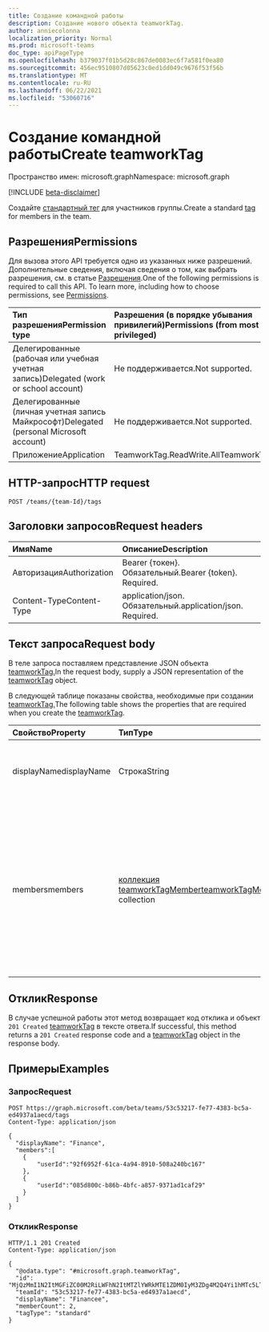 ```yaml
---
title: Создание командной работы
description: Создание нового объекта teamworkTag.
author: anniecolonna
localization_priority: Normal
ms.prod: microsoft-teams
doc_type: apiPageType
ms.openlocfilehash: b379037f01b5d28c867de0083ec6f7a581f0ea80
ms.sourcegitcommit: 456ec9510807d05623c0ed1dd049c9676f53f56b
ms.translationtype: MT
ms.contentlocale: ru-RU
ms.lasthandoff: 06/22/2021
ms.locfileid: "53060716"
---
```

# <a name="create-teamworktag"></a><span data-ttu-id="561d6-103">Создание командной работы</span><span class="sxs-lookup"><span data-stu-id="561d6-103">Create teamworkTag</span></span>
<span data-ttu-id="561d6-104">Пространство имен: microsoft.graph</span><span class="sxs-lookup"><span data-stu-id="561d6-104">Namespace: microsoft.graph</span></span>

[!INCLUDE [beta-disclaimer](../../includes/beta-disclaimer.md)]

<span data-ttu-id="561d6-105">Создайте [стандартный тег](../resources/teamworktag.md) для участников группы.</span><span class="sxs-lookup"><span data-stu-id="561d6-105">Create a standard [tag](../resources/teamworktag.md) for members in the team.</span></span> 

## <a name="permissions"></a><span data-ttu-id="561d6-106">Разрешения</span><span class="sxs-lookup"><span data-stu-id="561d6-106">Permissions</span></span>
<span data-ttu-id="561d6-p101">Для вызова этого API требуется одно из указанных ниже разрешений. Дополнительные сведения, включая сведения о том, как выбрать разрешения, см. в статье [Разрешения](/graph/permissions-reference).</span><span class="sxs-lookup"><span data-stu-id="561d6-p101">One of the following permissions is required to call this API. To learn more, including how to choose permissions, see [Permissions](/graph/permissions-reference).</span></span>

|<span data-ttu-id="561d6-109">Тип разрешения</span><span class="sxs-lookup"><span data-stu-id="561d6-109">Permission type</span></span>|<span data-ttu-id="561d6-110">Разрешения (в порядке убывания привилегий)</span><span class="sxs-lookup"><span data-stu-id="561d6-110">Permissions (from most to least privileged)</span></span>|
|:---|:---|
|<span data-ttu-id="561d6-111">Делегированные (рабочая или учебная учетная запись)</span><span class="sxs-lookup"><span data-stu-id="561d6-111">Delegated (work or school account)</span></span>|<span data-ttu-id="561d6-112">Не поддерживается.</span><span class="sxs-lookup"><span data-stu-id="561d6-112">Not supported.</span></span>|
|<span data-ttu-id="561d6-113">Делегированные (личная учетная запись Майкрософт)</span><span class="sxs-lookup"><span data-stu-id="561d6-113">Delegated (personal Microsoft account)</span></span>|<span data-ttu-id="561d6-114">Не поддерживается.</span><span class="sxs-lookup"><span data-stu-id="561d6-114">Not supported.</span></span>|
|<span data-ttu-id="561d6-115">Приложение</span><span class="sxs-lookup"><span data-stu-id="561d6-115">Application</span></span>|<span data-ttu-id="561d6-116">TeamworkTag.ReadWrite.All</span><span class="sxs-lookup"><span data-stu-id="561d6-116">TeamworkTag.ReadWrite.All</span></span>|

## <a name="http-request"></a><span data-ttu-id="561d6-117">HTTP-запрос</span><span class="sxs-lookup"><span data-stu-id="561d6-117">HTTP request</span></span>

<!-- {
  "blockType": "ignored"
}
-->
``` http
POST /teams/{team-Id}/tags
```

## <a name="request-headers"></a><span data-ttu-id="561d6-118">Заголовки запросов</span><span class="sxs-lookup"><span data-stu-id="561d6-118">Request headers</span></span>
|<span data-ttu-id="561d6-119">Имя</span><span class="sxs-lookup"><span data-stu-id="561d6-119">Name</span></span>|<span data-ttu-id="561d6-120">Описание</span><span class="sxs-lookup"><span data-stu-id="561d6-120">Description</span></span>|
|:---|:---|
|<span data-ttu-id="561d6-121">Авторизация</span><span class="sxs-lookup"><span data-stu-id="561d6-121">Authorization</span></span>|<span data-ttu-id="561d6-p102">Bearer {токен}. Обязательный.</span><span class="sxs-lookup"><span data-stu-id="561d6-p102">Bearer {token}. Required.</span></span>|
|<span data-ttu-id="561d6-124">Content-Type</span><span class="sxs-lookup"><span data-stu-id="561d6-124">Content-Type</span></span>|<span data-ttu-id="561d6-p103">application/json. Обязательный.</span><span class="sxs-lookup"><span data-stu-id="561d6-p103">application/json. Required.</span></span>|

## <a name="request-body"></a><span data-ttu-id="561d6-127">Текст запроса</span><span class="sxs-lookup"><span data-stu-id="561d6-127">Request body</span></span>
<span data-ttu-id="561d6-128">В теле запроса поставляем представление JSON объекта [teamworkTag.](../resources/teamworktag.md)</span><span class="sxs-lookup"><span data-stu-id="561d6-128">In the request body, supply a JSON representation of the [teamworkTag](../resources/teamworktag.md) object.</span></span>

<span data-ttu-id="561d6-129">В следующей таблице показаны свойства, необходимые при создании [teamworkTag.](../resources/teamworktag.md)</span><span class="sxs-lookup"><span data-stu-id="561d6-129">The following table shows the properties that are required when you create the [teamworkTag](../resources/teamworktag.md).</span></span>

|<span data-ttu-id="561d6-130">Свойство</span><span class="sxs-lookup"><span data-stu-id="561d6-130">Property</span></span>|<span data-ttu-id="561d6-131">Тип</span><span class="sxs-lookup"><span data-stu-id="561d6-131">Type</span></span>|<span data-ttu-id="561d6-132">Описание</span><span class="sxs-lookup"><span data-stu-id="561d6-132">Description</span></span>|
|:---|:---|:---|
|<span data-ttu-id="561d6-133">displayName</span><span class="sxs-lookup"><span data-stu-id="561d6-133">displayName</span></span>|<span data-ttu-id="561d6-134">Строка</span><span class="sxs-lookup"><span data-stu-id="561d6-134">String</span></span>|<span data-ttu-id="561d6-135">Имя тега.</span><span class="sxs-lookup"><span data-stu-id="561d6-135">Name of the tag.</span></span> <span data-ttu-id="561d6-136">Значение не может быть больше 40 символов.</span><span class="sxs-lookup"><span data-stu-id="561d6-136">The value cannot be more than 40 characters.</span></span>|
|<span data-ttu-id="561d6-137">members</span><span class="sxs-lookup"><span data-stu-id="561d6-137">members</span></span>| <span data-ttu-id="561d6-138">[коллекция teamworkTagMember](../resources/teamworktagmember.md)</span><span class="sxs-lookup"><span data-stu-id="561d6-138">[teamworkTagMember](../resources/teamworktagmember.md) collection</span></span> |<span data-ttu-id="561d6-139">Члены группы, добавленные в тег.</span><span class="sxs-lookup"><span data-stu-id="561d6-139">Members of the team to add to the tag.</span></span> <span data-ttu-id="561d6-140">Установите свойство идентификатора пользователя каждого участника.</span><span class="sxs-lookup"><span data-stu-id="561d6-140">Set the user identifier property of each member.</span></span> <span data-ttu-id="561d6-141">Количество участников не должно быть больше 25.</span><span class="sxs-lookup"><span data-stu-id="561d6-141">Members count should not be more than 25.</span></span>|



## <a name="response"></a><span data-ttu-id="561d6-142">Отклик</span><span class="sxs-lookup"><span data-stu-id="561d6-142">Response</span></span>

<span data-ttu-id="561d6-143">В случае успешной работы этот метод возвращает код отклика и объект `201 Created` [teamworkTag](../resources/teamworktag.md) в тексте ответа.</span><span class="sxs-lookup"><span data-stu-id="561d6-143">If successful, this method returns a `201 Created` response code and a [teamworkTag](../resources/teamworktag.md) object in the response body.</span></span>

## <a name="examples"></a><span data-ttu-id="561d6-144">Примеры</span><span class="sxs-lookup"><span data-stu-id="561d6-144">Examples</span></span>

### <a name="request"></a><span data-ttu-id="561d6-145">Запрос</span><span class="sxs-lookup"><span data-stu-id="561d6-145">Request</span></span>

<!-- {
  "blockType": "request",
  "name": "create_teamworktag_from"
}
-->
``` http
POST https://graph.microsoft.com/beta/teams/53c53217-fe77-4383-bc5a-ed4937a1aecd/tags
Content-Type: application/json

{
  "displayName": "Finance",
  "members":[
    {
        "userId":"92f6952f-61ca-4a94-8910-508a240bc167"
    },
    {
        "userId":"085d800c-b86b-4bfc-a857-9371ad1caf29"
    }
  ]
}
```


### <a name="response"></a><span data-ttu-id="561d6-146">Отклик</span><span class="sxs-lookup"><span data-stu-id="561d6-146">Response</span></span>

<!-- {
  "blockType": "response",
  "truncated": true,
  "@odata.type": "microsoft.graph.teamworkTag"
}
-->
``` http
HTTP/1.1 201 Created
Content-Type: application/json

{
  "@odata.type": "#microsoft.graph.teamworkTag",
  "id": "MjQzMmI1N2ItMGFiZC00M2RiLWFhN2ItMTZlYWRkMTE1ZDM0IyM3ZDg4M2Q4Yi1hMTc5LTRkZDctOTNiMy1hOGQzZGUxYTIxMmUjI3RhY29VSjN2RGk==",
  "teamId": "53c53217-fe77-4383-bc5a-ed4937a1aecd",
  "displayName": "Financee",
  "memberCount": 2,
  "tagType": "standard"
}
```

